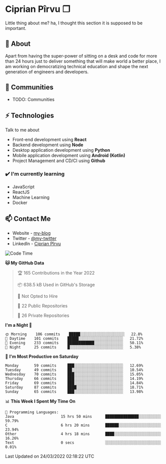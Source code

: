 # Ciprian Pîrvu ❐

Little thing about me? ha, I thought this section it is supposed to be important.

## 🧐 About

Apart from having the super-power of sitting on a desk and code for more than 24 hours just to deliver something that will make world a better place, I am working on democratizing technical education and shape the next generation of engineers and developers.

## 👯 Communities

-   TODO: Communities

## ⚡ Technologies

Talk to me about

-   Front-end development using **React**
-   Backend development using **Node**
-   Desktop application development using **Python**
-   Mobile application development using **Android (Kotlin)**
-   Project Management and CD/CI using **Github**

### ✔️ I'm currently learning

-   JavaScript
-   ReactJS
-   Machine Learning
-   Docker

## 📫 Contact Me

-   Website - [my-blog]()
-   Twitter - [@my-twitter]()
-   LinkedIn - [Ciprian Pîrvu](https://www.linkedin.com/in/p%C3%AErvu-ciprian-cristian-4415991b1/)

<!--START_SECTION:waka-->
![Code Time](http://img.shields.io/badge/Code%20Time-1%2C074%20hrs%207%20mins-blue)

**🐱 My GitHub Data** 

> 🏆 165 Contributions in the Year 2022
 > 
> 📦 638.5 kB Used in GitHub's Storage 
 > 
> 🚫 Not Opted to Hire
 > 
> 📜 22 Public Repositories 
 > 
> 🔑 26 Private Repositories  
 > 
**I'm a Night 🦉** 

```text
🌞 Morning    106 commits    █████░░░░░░░░░░░░░░░░░░░░   22.8% 
🌆 Daytime    101 commits    █████░░░░░░░░░░░░░░░░░░░░   21.72% 
🌃 Evening    233 commits    ████████████░░░░░░░░░░░░░   50.11% 
🌙 Night      25 commits     █░░░░░░░░░░░░░░░░░░░░░░░░   5.38%

```
📅 **I'm Most Productive on Saturday** 

```text
Monday       59 commits     ███░░░░░░░░░░░░░░░░░░░░░░   12.69% 
Tuesday      49 commits     ██░░░░░░░░░░░░░░░░░░░░░░░   10.54% 
Wednesday    70 commits     ███░░░░░░░░░░░░░░░░░░░░░░   15.05% 
Thursday     66 commits     ███░░░░░░░░░░░░░░░░░░░░░░   14.19% 
Friday       69 commits     ███░░░░░░░░░░░░░░░░░░░░░░   14.84% 
Saturday     87 commits     ████░░░░░░░░░░░░░░░░░░░░░   18.71% 
Sunday       65 commits     ███░░░░░░░░░░░░░░░░░░░░░░   13.98%

```


📊 **This Week I Spent My Time On** 

```text
💬 Programming Languages: 
Java                     15 hrs 50 mins      ███████████████░░░░░░░░░░   59.79% 
C                        6 hrs 20 mins       ██████░░░░░░░░░░░░░░░░░░░   23.94% 
Other                    4 hrs 18 mins       ████░░░░░░░░░░░░░░░░░░░░░   16.26% 
Text                     0 secs              ░░░░░░░░░░░░░░░░░░░░░░░░░   0.01%

```


 Last Updated on 24/03/2022 02:18:22 UTC
<!--END_SECTION:waka-->

